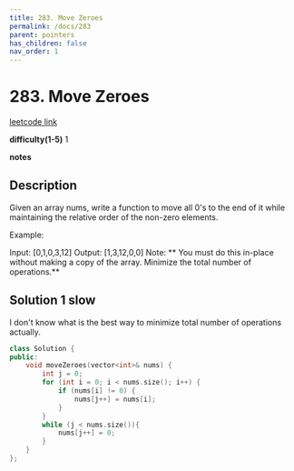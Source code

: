 ```yaml
---
title: 283. Move Zeroes
permalink: /docs/283
parent: pointers
has_children: false
nav_order: 1
---
```

# 283. Move Zeroes
[leetcode link](https://leetcode.com/problems/move-zeroes/)

**difficulty(1-5)** 
1

**notes**   


## Description
Given an array nums, write a function to move all 0's to the end of it while maintaining the relative order of the non-zero elements.

Example:

Input: [0,1,0,3,12]
Output: [1,3,12,0,0]
Note:
**
You must do this in-place without making a copy of the array.
Minimize the total number of operations.**

## Solution 1 slow
I don't know what is the best way to minimize total number of operations actually.

```c++
class Solution {
public:
    void moveZeroes(vector<int>& nums) {
        int j = 0;
        for (int i = 0; i < nums.size(); i++) {
            if (nums[i] != 0) {
                nums[j++] = nums[i];
            }
        }
        while (j < nums.size()){
            nums[j++] = 0;
        }
    }
};
```

<!-- 
Default label
{: .label }

Blue label
{: .label .label-blue }

Stable
{: .label .label-green }

New release
{: .label .label-purple }

Coming soon
{: .label .label-yellow }

Deprecated
{: .label .label-red } -->
